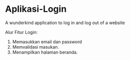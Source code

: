 # Aplikasi-Login
A wunderkind application to log in and log out of a website


Alur Fitur Login:
1. Memasukkan email dan password
2. Memvalidasi masukan.
3. Menampilkan halaman beranda.
